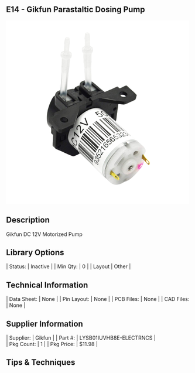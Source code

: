 ## E14 - Gikfun Parastaltic Dosing Pump

![image](CAD/E14/image.png)

## Description    

Gikfun DC 12V Motorized Pump

## Library Options

| Status: | Inactive |
| Min Qty: | 0 |
| Layout | Other | 

## Technical Information

| Data Sheet: | None |
| Pin Layout: | None |
| PCB Files: | None |
| CAD Files: | None |

## Supplier Information

| Supplier: | Gikfun |
| Part #: | LYSB01IUVHB8E-ELECTRNCS |         
| Pkg Count: | 1 |
| Pkg Price: | $11.98 |

## Tips & Techniques


